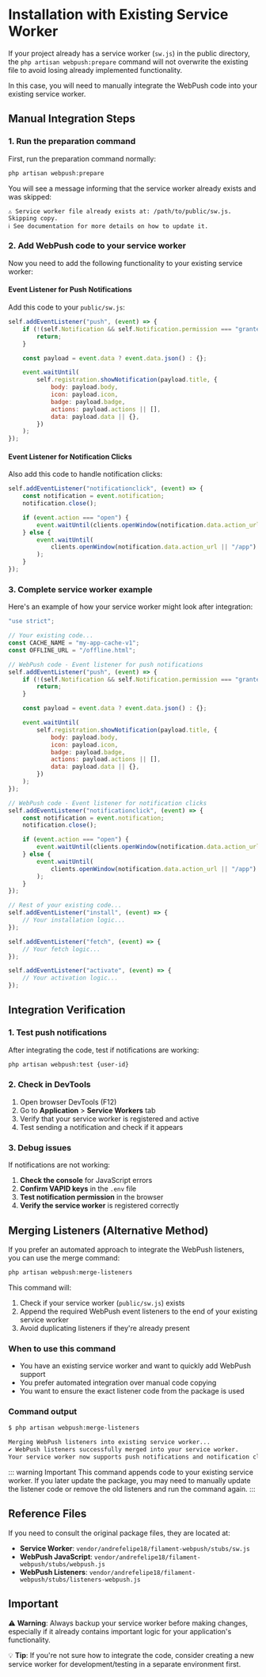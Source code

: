 # Installation with Existing Service Worker

If your project already has a service worker (`sw.js`) in the public directory, the `php artisan webpush:prepare` command will not overwrite the existing file to avoid losing already implemented functionality.

In this case, you will need to manually integrate the WebPush code into your existing service worker.

## Manual Integration Steps

### 1. Run the preparation command

First, run the preparation command normally:

```bash
php artisan webpush:prepare
```

You will see a message informing that the service worker already exists and was skipped:

```
⚠ Service worker file already exists at: /path/to/public/sw.js. Skipping copy.
ℹ See documentation for more details on how to update it.
```

### 2. Add WebPush code to your service worker

Now you need to add the following functionality to your existing service worker:

#### Event Listener for Push Notifications

Add this code to your `public/sw.js`:

```javascript
self.addEventListener("push", (event) => {
    if (!(self.Notification && self.Notification.permission === "granted")) {
        return;
    }

    const payload = event.data ? event.data.json() : {};

    event.waitUntil(
        self.registration.showNotification(payload.title, {
            body: payload.body,
            icon: payload.icon,
            badge: payload.badge,
            actions: payload.actions || [],
            data: payload.data || {},
        })
    );
});
```

#### Event Listener for Notification Clicks

Also add this code to handle notification clicks:

```javascript
self.addEventListener("notificationclick", (event) => {
    const notification = event.notification;
    notification.close();

    if (event.action === "open") {
        event.waitUntil(clients.openWindow(notification.data.action_url));
    } else {
        event.waitUntil(
            clients.openWindow(notification.data.action_url || "/app")
        );
    }
});
```

### 3. Complete service worker example

Here's an example of how your service worker might look after integration:

```javascript
"use strict";

// Your existing code...
const CACHE_NAME = "my-app-cache-v1";
const OFFLINE_URL = "/offline.html";

// WebPush code - Event listener for push notifications
self.addEventListener("push", (event) => {
    if (!(self.Notification && self.Notification.permission === "granted")) {
        return;
    }

    const payload = event.data ? event.data.json() : {};

    event.waitUntil(
        self.registration.showNotification(payload.title, {
            body: payload.body,
            icon: payload.icon,
            badge: payload.badge,
            actions: payload.actions || [],
            data: payload.data || {},
        })
    );
});

// WebPush code - Event listener for notification clicks
self.addEventListener("notificationclick", (event) => {
    const notification = event.notification;
    notification.close();

    if (event.action === "open") {
        event.waitUntil(clients.openWindow(notification.data.action_url));
    } else {
        event.waitUntil(
            clients.openWindow(notification.data.action_url || "/app")
        );
    }
});

// Rest of your existing code...
self.addEventListener("install", (event) => {
    // Your installation logic...
});

self.addEventListener("fetch", (event) => {
    // Your fetch logic...
});

self.addEventListener("activate", (event) => {
    // Your activation logic...
});
```

## Integration Verification

### 1. Test push notifications

After integrating the code, test if notifications are working:

```bash
php artisan webpush:test {user-id}
```

### 2. Check in DevTools

1. Open browser DevTools (F12)
2. Go to **Application** > **Service Workers** tab
3. Verify that your service worker is registered and active
4. Test sending a notification and check if it appears

### 3. Debug issues

If notifications are not working:

1. **Check the console** for JavaScript errors
2. **Confirm VAPID keys** in the `.env` file
3. **Test notification permission** in the browser
4. **Verify the service worker** is registered correctly

## Merging Listeners (Alternative Method)

If you prefer an automated approach to integrate the WebPush listeners, you can use the merge command:

```bash
php artisan webpush:merge-listeners
```

This command will:

1. Check if your service worker (`public/sw.js`) exists
2. Append the required WebPush event listeners to the end of your existing service worker
3. Avoid duplicating listeners if they're already present

### When to use this command

-   You have an existing service worker and want to quickly add WebPush support
-   You prefer automated integration over manual code copying
-   You want to ensure the exact listener code from the package is used

### Command output

```bash
$ php artisan webpush:merge-listeners

Merging WebPush listeners into existing service worker...
✔ WebPush listeners successfully merged into your service worker.
Your service worker now supports push notifications and notification clicks.
```

::: warning Important
This command appends code to your existing service worker. If you later update the package, you may need to manually update the listener code or remove the old listeners and run the command again.
:::

## Reference Files

If you need to consult the original package files, they are located at:

-   **Service Worker**: `vendor/andrefelipe18/filament-webpush/stubs/sw.js`
-   **WebPush JavaScript**: `vendor/andrefelipe18/filament-webpush/stubs/webpush.js`
-   **WebPush Listeners**: `vendor/andrefelipe18/filament-webpush/stubs/listeners-webpush.js`

## Important

⚠️ **Warning**: Always backup your service worker before making changes, especially if it already contains important logic for your application's functionality.

💡 **Tip**: If you're not sure how to integrate the code, consider creating a new service worker for development/testing in a separate environment first.
